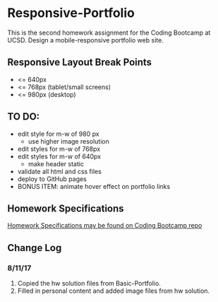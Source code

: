 # Responsive-Portfolio
This is the second homework assignment for the Coding Bootcamp at UCSD. Design a mobile-responsive portfolio web site.

## Responsive Layout Break Points
* <= 640px
* <= 768px (tablet/small screens)
* <= 980px (desktop)

## TO DO:
* edit style for m-w of 980 px
	* use higher image resolution
* edit styles for m-w of 768px
* edit styles for m-w of 640px
	* make header static
* validate all html and css files
* deploy to GitHub pages
* BONUS ITEM: animate hover effect on portfolio links

## Homework Specifications
[Homework Specifications may be found on Coding Bootcamp repo](http://ucsd.bootcampcontent.com/UCSD-Coding-Bootcamp/08-07-2017-UCSD-San-Diego-Class-Repositoy-FSF-FT/blob/master/homework/02-css-bootstrap/02-Homework/Instructions/homework-instructions.md)

## Change Log
### 8/11/17
1) Copied the hw solution files from Basic-Portfolio.
2) Filled in personal content and added image files from hw solution.